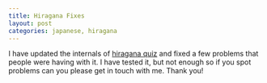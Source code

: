```yaml
---
title: Hiragana Fixes
layout: post
categories: japanese, hiragana
---
```

I have updated the internals of [hiragana quiz](http://quiz.kumo.it/hiragana) and fixed a few problems that people were having with it. I have tested it, but not enough so if you spot problems can you please get in touch with me. Thank you!
